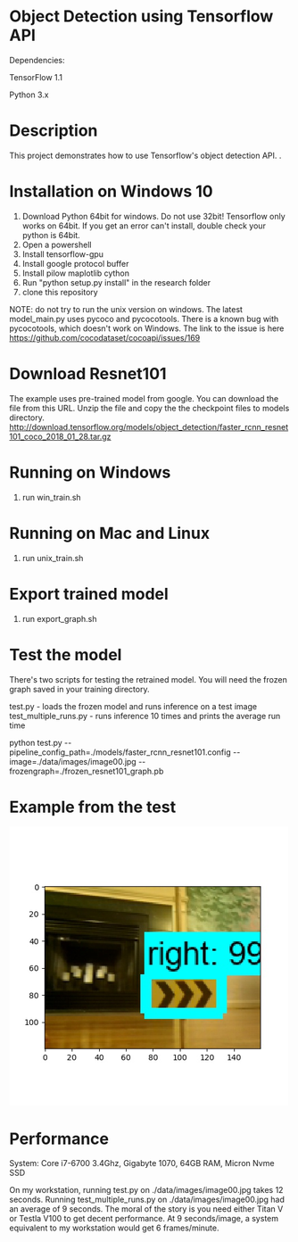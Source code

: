 # Object Detection using Tensorflow API

Dependencies:

TensorFlow 1.1

Python 3.x

Description
===========

This project demonstrates how to use Tensorflow's object detection API. .

Installation on Windows 10
===========

1. Download Python 64bit for windows. Do not use 32bit! Tensorflow only works on 64bit. If you get an error can't install, double check your python is 64bit.
2. Open a powershell
3. Install tensorflow-gpu
4. Install google protocol buffer
5. Install pilow maplotlib cython
6. Run "python setup.py install" in the research folder
4. clone this repository

NOTE: do not try to run the unix version on windows. The latest model_main.py uses pycoco and pycocotools. There is a known bug with pycocotools, which doesn't work on Windows. The link to the issue is here https://github.com/cocodataset/cocoapi/issues/169

Download Resnet101
===========

The example uses pre-trained model from google. You can download the file from this URL. Unzip the file and copy the the checkpoint files to models directory.
http://download.tensorflow.org/models/object_detection/faster_rcnn_resnet101_coco_2018_01_28.tar.gz


Running on Windows
===========

1. run win_train.sh

Running on Mac and Linux
===========

1. run unix_train.sh

Export trained model
===========

1. run export_graph.sh

Test the model
===========

There's two scripts for testing the retrained model. You will need the frozen graph saved in your training directory.

test.py - loads the frozen model and runs inference on a test image
test_multiple_runs.py - runs inference 10 times and prints the average run time

python test.py --pipeline_config_path=./models/faster_rcnn_resnet101.config --image=./data/images/image00.jpg --frozengraph=./frozen_resnet101_graph.pb

Example from the test
===========
![Object detection on one of the images](https://github.com/woolfel/tfmodel-object-detection/blob/master/sample/image50-result.jpg)

Performance
===========

System: Core i7-6700 3.4Ghz, Gigabyte 1070, 64GB RAM, Micron Nvme SSD

On my workstation, running test.py on ./data/images/image00.jpg takes 12 seconds. Running test_multiple_runs.py on ./data/images/image00.jpg had an average of 9 seconds. The moral of the story is you need either Titan V or Testla V100 to get decent performance. At 9 seconds/image, a system equivalent to my workstation would get 6 frames/minute.
